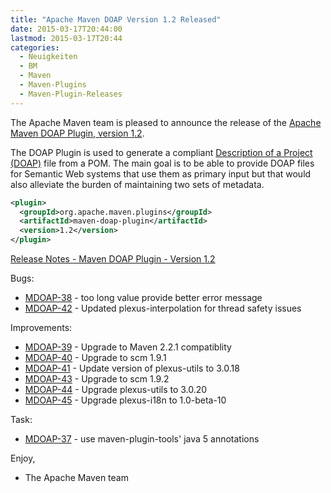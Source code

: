 ```yaml
---
title: "Apache Maven DOAP Version 1.2 Released"
date: 2015-03-17T20:44:00
lastmod: 2015-03-17T20:44
categories:
  - Neuigkeiten
  - BM
  - Maven
  - Maven-Plugins
  - Maven-Plugin-Releases
---
```

The Apache Maven team is pleased to announce the release of the 
[Apache Maven DOAP Plugin, version 1.2](http://maven.apache.org/plugins/maven-doap-plugin/).

The DOAP Plugin is used to generate a compliant
[Description of a Project (DOAP)](http://usefulinc.com/doap) file from a POM.
The main goal is to be able to provide DOAP files for Semantic Web systems that
use them as primary input but that would also alleviate the burden of
maintaining two sets of metadata.


```xml
<plugin>
  <groupId>org.apache.maven.plugins</groupId>
  <artifactId>maven-doap-plugin</artifactId>
  <version>1.2</version>
</plugin>
```

<!-- more -->

[Release Notes - Maven DOAP Plugin - Version 1.2](http://jira.codehaus.org/secure/ReleaseNote.jspa?projectId=11310&version=17078)

Bugs:

 * [MDOAP-38](https://issues.apache.org/jira/browse/MDOAP-38) - <shortdesc> too long value provide better error message
 * [MDOAP-42](https://issues.apache.org/jira/browse/MDOAP-42) - Updated plexus-interpolation for thread safety issues

Improvements:

 * [MDOAP-39](https://issues.apache.org/jira/browse/MDOAP-39) - Upgrade to Maven 2.2.1 compatiblity
 * [MDOAP-40](https://issues.apache.org/jira/browse/MDOAP-40) - Upgrade to scm 1.9.1
 * [MDOAP-41](https://issues.apache.org/jira/browse/MDOAP-41) - Update version of plexus-utils to 3.0.18
 * [MDOAP-43](https://issues.apache.org/jira/browse/MDOAP-43) - Upgrade to scm 1.9.2
 * [MDOAP-44](https://issues.apache.org/jira/browse/MDOAP-44) - Upgrade plexus-utils to 3.0.20
 * [MDOAP-45](https://issues.apache.org/jira/browse/MDOAP-45) - Upgrade plexus-i18n to 1.0-beta-10

Task:

 * [MDOAP-37](https://issues.apache.org/jira/browse/MDOAP-37) - use maven-plugin-tools' java 5 annotations

Enjoy,

- The Apache Maven team
